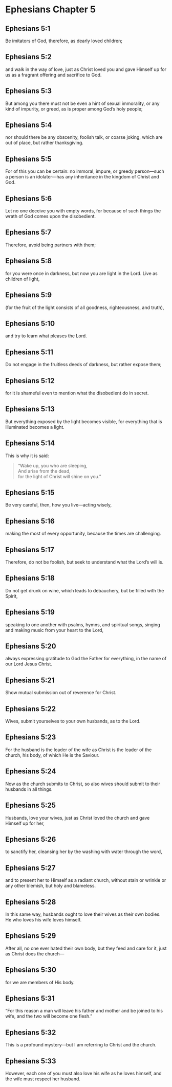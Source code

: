 # Ephesians Chapter 5

## Ephesians 5:1

Be imitators of God, therefore, as dearly loved children;

## Ephesians 5:2

and walk in the way of love, just as Christ loved you and gave Himself up for us as a fragrant offering and sacrifice to God.

## Ephesians 5:3

But among you there must not be even a hint of sexual immorality, or any kind of impurity, or greed, as is proper among God’s holy people;

## Ephesians 5:4

nor should there be any obscenity, foolish talk, or coarse joking, which are out of place, but rather thanksgiving.

## Ephesians 5:5

For of this you can be certain: no immoral, impure, or greedy person—such a person is an idolater—has any inheritance in the kingdom of Christ and God.

## Ephesians 5:6

Let no one deceive you with empty words, for because of such things the wrath of God comes upon the disobedient.

## Ephesians 5:7

Therefore, avoid being partners with them;

## Ephesians 5:8

for you were once in darkness, but now you are light in the Lord. Live as children of light,

## Ephesians 5:9

(for the fruit of the light consists of all goodness, righteousness, and truth),

## Ephesians 5:10

and try to learn what pleases the Lord.

## Ephesians 5:11

Do not engage in the fruitless deeds of darkness, but rather expose them;

## Ephesians 5:12

for it is shameful even to mention what the disobedient do in secret.

## Ephesians 5:13

But everything exposed by the light becomes visible, for everything that is illuminated becomes a light.

## Ephesians 5:14

This is why it is said:

> “Wake up, you who are sleeping,  
> And arise from the dead,  
> for the light of Christ will shine on you.”

## Ephesians 5:15

Be very careful, then, how you live—acting wisely,

## Ephesians 5:16

making the most of every opportunity, because the times are challenging.

## Ephesians 5:17

Therefore, do not be foolish, but seek to understand what the Lord’s will is.

## Ephesians 5:18

Do not get drunk on wine, which leads to debauchery, but be filled with the Spirit,

## Ephesians 5:19

speaking to one another with psalms, hymns, and spiritual songs, singing and making music from your heart to the Lord,

## Ephesians 5:20

always expressing gratitude to God the Father for everything, in the name of our Lord Jesus Christ.

## Ephesians 5:21

Show mutual submission out of reverence for Christ.

## Ephesians 5:22

Wives, submit yourselves to your own husbands, as to the Lord.

## Ephesians 5:23

For the husband is the leader of the wife as Christ is the leader of the church, his body, of which He is the Saviour.

## Ephesians 5:24

Now as the church submits to Christ, so also wives should submit to their husbands in all things.

## Ephesians 5:25

Husbands, love your wives, just as Christ loved the church and gave Himself up for her,

## Ephesians 5:26

to sanctify her, cleansing her by the washing with water through the word,

## Ephesians 5:27

and to present her to Himself as a radiant church, without stain or wrinkle or any other blemish, but holy and blameless.

## Ephesians 5:28

In this same way, husbands ought to love their wives as their own bodies. He who loves his wife loves himself.

## Ephesians 5:29

After all, no one ever hated their own body, but they feed and care for it, just as Christ does the church—

## Ephesians 5:30

for we are members of His body.

## Ephesians 5:31

“For this reason a man will leave his father and mother and be joined to his wife, and the two will become one flesh.”

## Ephesians 5:32

This is a profound mystery—but I am referring to Christ and the church.

## Ephesians 5:33

However, each one of you must also love his wife as he loves himself, and the wife must respect her husband.
